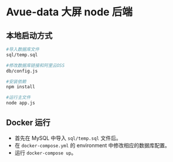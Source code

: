 # Avue-data 大屏 node 后端

## 本地启动方式

```sh
#导入数据库文件
sql/temp.sql

#修改数据库链接和阿里云OSS
db/config.js

#安装依赖
npm install

#运行主文件
node app.js
```

## Docker 运行

+ 首先在 MySQL 中导入 `sql/temp.sql` 文件后。
+ 在 `docker-compose.yml` 的 environment 中修改相应的数据库配置。
+ 运行 `docker-compose up`。
